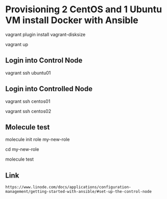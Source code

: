 # Provisioning 2 CentOS and 1 Ubuntu VM install Docker with Ansible
vagrant plugin install vagrant-disksize

vagrant up

## Login into Control Node
vagrant ssh ubuntu01

## Login into Controlled Node
vagrant ssh centos01 

vagrant ssh centos02 

## Molecule test
molecule init role my-new-role

cd my-new-role
 
molecule test

## Link
    https://www.linode.com/docs/applications/configuration-management/getting-started-with-ansible/#set-up-the-control-node
